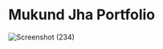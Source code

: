 # Mukund Jha Portfolio
![Screenshot (234)](https://user-images.githubusercontent.com/105915717/201956185-904810bc-4d46-4ebb-be80-c7a2cfa4b986.png)
